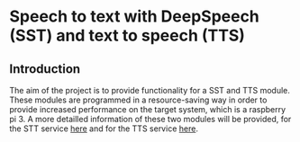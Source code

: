 # Speech to text with DeepSpeech (SST) and text to speech (TTS)

## Introduction
The aim of the project is to provide functionality for a SST and TTS module. These modules are programmed in a resource-saving way in order to provide increased performance on the target system, which is a raspberry pi 3. A more detailled information of these two modules will be provided, for the STT service [here](https://github.com/TTMVP-AT/STT_TTS_Services/tree/main/STT) and for the TTS service [here](https://github.com/TTMVP-AT/STT_TTS_Services/tree/main/TTS).
